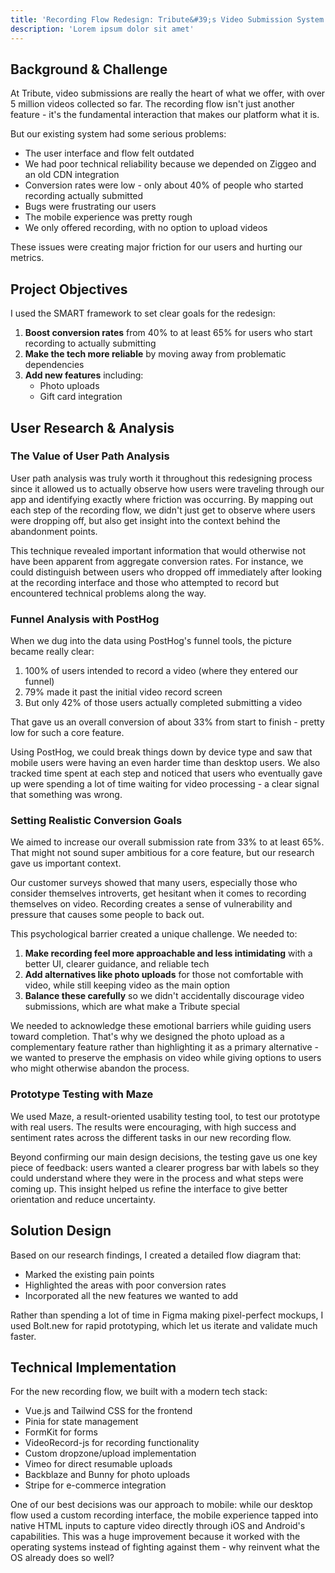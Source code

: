 ```yaml
---
title: 'Recording Flow Redesign: Tribute&#39;s Video Submission System Overhaul'
description: 'Lorem ipsum dolor sit amet'
---
```


## Background & Challenge

At Tribute, video submissions are really the heart of what we offer, with over 5 million videos collected so far. The recording flow isn't just another feature - it's the fundamental interaction that makes our platform what it is.

But our existing system had some serious problems:

- The user interface and flow felt outdated
- We had poor technical reliability because we depended on Ziggeo and an old CDN integration
- Conversion rates were low - only about 40% of people who started recording actually submitted
- Bugs were frustrating our users
- The mobile experience was pretty rough
- We only offered recording, with no option to upload videos

These issues were creating major friction for our users and hurting our metrics.

## Project Objectives

I used the SMART framework to set clear goals for the redesign:

1. **Boost conversion rates** from 40% to at least 65% for users who start recording to actually submitting
2. **Make the tech more reliable** by moving away from problematic dependencies
3. **Add new features** including:
   - Photo uploads
   - Gift card integration

## User Research & Analysis

### The Value of User Path Analysis

User path analysis was truly worth it throughout this redesigning process since it allowed us to actually observe how users were traveling through our app and identifying exactly where friction was occurring. By mapping out each step of the recording flow, we didn't just get to observe where users were dropping off, but also get insight into the context behind the abandonment points.

This technique revealed important information that would otherwise not have been apparent from aggregate conversion rates. For instance, we could distinguish between users who dropped off immediately after looking at the recording interface and those who attempted to record but encountered technical problems along the way.

### Funnel Analysis with PostHog

When we dug into the data using PostHog's funnel tools, the picture became really clear:

1. 100% of users intended to record a video (where they entered our funnel)
2. 79% made it past the initial video record screen
3. But only 42% of those users actually completed submitting a video

That gave us an overall conversion of about 33% from start to finish - pretty low for such a core feature.

Using PostHog, we could break things down by device type and saw that mobile users were having an even harder time than desktop users. We also tracked time spent at each step and noticed that users who eventually gave up were spending a lot of time waiting for video processing - a clear signal that something was wrong.

### Setting Realistic Conversion Goals

We aimed to increase our overall submission rate from 33% to at least 65%. That might not sound super ambitious for a core feature, but our research gave us important context.

Our customer surveys showed that many users, especially those who consider themselves introverts, get hesitant when it comes to recording themselves on video. Recording creates a sense of vulnerability and pressure that causes some people to back out.

This psychological barrier created a unique challenge. We needed to:

1. **Make recording feel more approachable and less intimidating** with a better UI, clearer guidance, and reliable tech
2. **Add alternatives like photo uploads** for those not comfortable with video, while still keeping video as the main option
3. **Balance these carefully** so we didn't accidentally discourage video submissions, which are what make a Tribute special

We needed to acknowledge these emotional barriers while guiding users toward completion. That's why we designed the photo upload as a complementary feature rather than highlighting it as a primary alternative - we wanted to preserve the emphasis on video while giving options to users who might otherwise abandon the process.

### Prototype Testing with Maze

We used Maze, a result-oriented usability testing tool, to test our prototype with real users. The results were encouraging, with high success and sentiment rates across the different tasks in our new recording flow.

Beyond confirming our main design decisions, the testing gave us one key piece of feedback: users wanted a clearer progress bar with labels so they could understand where they were in the process and what steps were coming up. This insight helped us refine the interface to give better orientation and reduce uncertainty.

## Solution Design

Based on our research findings, I created a detailed flow diagram that:
- Marked the existing pain points
- Highlighted the areas with poor conversion rates
- Incorporated all the new features we wanted to add

Rather than spending a lot of time in Figma making pixel-perfect mockups, I used Bolt.new for rapid prototyping, which let us iterate and validate much faster.

## Technical Implementation

For the new recording flow, we built with a modern tech stack:
- Vue.js and Tailwind CSS for the frontend
- Pinia for state management
- FormKit for forms
- VideoRecord-js for recording functionality
- Custom dropzone/upload implementation
- Vimeo for direct resumable uploads
- Backblaze and Bunny for photo uploads
- Stripe for e-commerce integration

One of our best decisions was our approach to mobile: while our desktop flow used a custom recording interface, the mobile experience tapped into native HTML inputs to capture video directly through iOS and Android's capabilities. This was a huge improvement because it worked with the operating systems instead of fighting against them - why reinvent what the OS already does so well?